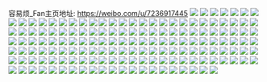 容易烦_Fan主页地址: https://weibo.com/u/7236917445 
![](https://wx4.sinaimg.cn/mw2000/007TLmOVly1h8vsv5roiaj30wi1ycnav.jpg) 
![](https://wx4.sinaimg.cn/mw2000/007TLmOVly1h8qmpayb1lj30u01400xz.jpg) 
![](https://wx4.sinaimg.cn/mw2000/007TLmOVly1h8oc9f0aiuj30qo0zkaj9.jpg) 
![](https://wx4.sinaimg.cn/mw2000/007TLmOVly1h8oc9gicxbj30qo0zkakp.jpg) 
![](https://wx4.sinaimg.cn/mw2000/007TLmOVly1h8oc9ipx91j30qa0z1n5x.jpg) 
![](https://wx4.sinaimg.cn/mw2000/007TLmOVly1h8oc9jokf5j30qo0zkwnp.jpg) 
![](https://wx4.sinaimg.cn/mw2000/007TLmOVly1h8oc9de75nj32c0340x6p.jpg) 
![](https://wx4.sinaimg.cn/mw2000/007TLmOVly1h8oc9kim25j30qo0zkn4n.jpg) 
![](https://wx4.sinaimg.cn/mw2000/007TLmOVly1h8oc9ld8pqj30qo0zk121.jpg) 
![](https://wx4.sinaimg.cn/mw2000/007TLmOVly1h8oc9mc66jj30qo0zkajm.jpg) 
![](https://wx4.sinaimg.cn/mw2000/007TLmOVly1h8oc9muopaj30qo0zk0za.jpg) 
![](https://wx4.sinaimg.cn/mw2000/007TLmOVly1h8ktsiomr8j30u0140jvl.jpg) 
![](https://wx4.sinaimg.cn/mw2000/007TLmOVly1h8ktsj0kcfj30u0140n1y.jpg) 
![](https://wx4.sinaimg.cn/mw2000/007TLmOVly1h8ktsjd1cxj30u0140q7f.jpg) 
![](https://wx4.sinaimg.cn/mw2000/007TLmOVly1h8iuzrmkvoj32al324npd.jpg) 
![](https://wx4.sinaimg.cn/mw2000/007TLmOVly1h8cpa5li4bj30qo0zkwod.jpg) 
![](https://wx4.sinaimg.cn/mw2000/007TLmOVly1h8cq21mf1nj316o1kwana.jpg) 
![](https://wx4.sinaimg.cn/mw2000/007TLmOVly1h8cpa9u31kj30qk0zfn89.jpg) 
![](https://wx4.sinaimg.cn/mw2000/007TLmOVly1h8cpac91u0j30qn0zjthb.jpg) 
![](https://wx4.sinaimg.cn/mw2000/007TLmOVly1h8cpaeikx1j30qo0zkk0c.jpg) 
![](https://wx4.sinaimg.cn/mw2000/007TLmOVly1h8cpagy11dj30qo0zkjzk.jpg) 
![](https://wx4.sinaimg.cn/mw2000/007TLmOVly1h8cpa2xe7ij30qo0zkjzp.jpg) 
![](https://wx4.sinaimg.cn/mw2000/007TLmOVly1h8cpajphn5j30qo0zkn79.jpg) 
![](https://wx4.sinaimg.cn/mw2000/007TLmOVly1h8cpvmrvjcj30qo0zkajc.jpg) 
![](https://wx4.sinaimg.cn/mw2000/007TLmOVly1h8cm1o2ms5j30py0yrwot.jpg) 
![](https://wx4.sinaimg.cn/mw2000/007TLmOVly1h8bnogk7xkj30qo0zkwq4.jpg) 
![](https://wx4.sinaimg.cn/mw2000/007TLmOVly1h8bnoi5a6wj30qo0zkaio.jpg) 
![](https://wx4.sinaimg.cn/mw2000/007TLmOVly1h83zlm2f72j30u91900za.jpg) 
![](https://wx4.sinaimg.cn/mw2000/007TLmOVly1h806iy6w3qj30u00u0wik.jpg) 
![](https://wx4.sinaimg.cn/mw2000/007TLmOVly1h7t08x1yftj30mq1bt469.jpg) 
![](https://wx4.sinaimg.cn/mw2000/007TLmOVly1h7rx4hquesj30u00ttgqs.jpg) 
![](https://wx4.sinaimg.cn/mw2000/007TLmOVly1h7q17mhf61j30wi1crk0k.jpg) 
![](https://wx4.sinaimg.cn/mw2000/007TLmOVly1h7q17lb7bdj30om10x43m.jpg) 
![](https://wx4.sinaimg.cn/mw2000/007TLmOVly1h7opotqfxzj31sc2dsnmw.jpg) 
![](https://wx4.sinaimg.cn/mw2000/007TLmOVly1h7opot89fij31sc2ds0wa.jpg) 
![](https://wx4.sinaimg.cn/mw2000/007TLmOVly1h7opovhzltj316o1kwh5o.jpg) 
![](https://wx4.sinaimg.cn/mw2000/007TLmOVly1h7opovzq71j31sc2ds4qp.jpg) 
![](https://wx4.sinaimg.cn/mw2000/007TLmOVly1h7opowev0qj316o1kwdth.jpg) 
![](https://wx4.sinaimg.cn/mw2000/007TLmOVly1h7opouh28nj32c0340qv5.jpg) 
![](https://wx4.sinaimg.cn/mw2000/007TLmOVly1h7ofky3j23j30u00iitah.jpg) 
![](https://wx4.sinaimg.cn/mw2000/007TLmOVly1h7njgb8vp9j31sc2dsu0x.jpg) 
![](https://wx4.sinaimg.cn/mw2000/007TLmOVly1h7msrecu7mj323f2uab29.jpg) 
![](https://wx4.sinaimg.cn/mw2000/007TLmOVly1h7msrfcvqkj32c0340000.jpg) 
![](https://wx4.sinaimg.cn/mw2000/007TLmOVly1h7ejhcz1tzj32az3341er.jpg) 
![](https://wx4.sinaimg.cn/mw2000/007TLmOVly1h72cyt0ab1j32or3407c7.jpg) 
![](https://wx4.sinaimg.cn/mw2000/007TLmOVly1h72cz2ht1bj32c23401kz.jpg) 
![](https://wx4.sinaimg.cn/mw2000/007TLmOVly1h72cz3vdogj31ps26th7d.jpg) 
![](https://wx4.sinaimg.cn/mw2000/007TLmOVly1h72czjw2v5j32c0340kjl.jpg) 
![](https://wx4.sinaimg.cn/mw2000/007TLmOVly1h72czhk0ftj32ak3221kz.jpg) 
![](https://wx4.sinaimg.cn/mw2000/007TLmOVly1h72czn7jbij32bz2bz1ky.jpg) 
![](https://wx4.sinaimg.cn/mw2000/007TLmOVly1h72czqxcz6j30r910dzm5.jpg) 
![](https://wx4.sinaimg.cn/mw2000/007TLmOVly1h72czs99b9j30u0140jwf.jpg) 
![](https://wx4.sinaimg.cn/mw2000/007TLmOVly1h72czv1vb4j32c03404qq.jpg) 
![](https://wx4.sinaimg.cn/mw2000/007TLmOVly1h713mzmtkqj30zk1be40z.jpg) 
![](https://wx4.sinaimg.cn/mw2000/007TLmOVly1h713n04ocmj30zk1be76r.jpg) 
![](https://wx4.sinaimg.cn/mw2000/007TLmOVly1h713mzvy7tj30zk1ben0v.jpg) 
![](https://wx4.sinaimg.cn/mw2000/007TLmOVly1h6zgc1oxlrj32at32fgzg.jpg) 
![](https://wx4.sinaimg.cn/mw2000/007TLmOVly1h6oe2yyrz4j30k00zk0ui.jpg) 
![](https://wx4.sinaimg.cn/mw2000/007TLmOVly1h6oe373p36j32c0340dru.jpg) 
![](https://wx4.sinaimg.cn/mw2000/007TLmOVly1h6iyeveosmj31r52c7qv5.jpg) 
![](https://wx4.sinaimg.cn/mw2000/007TLmOVly1h6iyer083mj329p357e82.jpg) 
![](https://wx4.sinaimg.cn/mw2000/007TLmOVly1h6iyewqbmrj31sc2dse81.jpg) 
![](https://wx4.sinaimg.cn/mw2000/007TLmOVly1h6iyeyjbu3j32c03407wi.jpg) 
![](https://wx4.sinaimg.cn/mw2000/007TLmOVly1h6fkzeztl9j32ak2v7npe.jpg) 
![](https://wx4.sinaimg.cn/mw2000/007TLmOVly1h6fkzhfzloj30wi1lstlj.jpg) 
![](https://wx4.sinaimg.cn/mw2000/007TLmOVly1h6fkzguw48j30wi1lstc0.jpg) 
![](https://wx4.sinaimg.cn/mw2000/007TLmOVly1h6fkzi8hkoj30wi1lswsx.jpg) 
![](https://wx4.sinaimg.cn/mw2000/007TLmOVly1h5tzz40f3oj30om10mgqv.jpg) 
![](https://wx4.sinaimg.cn/mw2000/007TLmOVly1h5tzz4atn9j30p715z104.jpg) 
![](https://wx4.sinaimg.cn/mw2000/007TLmOVly1h5tzz4qnffj30pg16e7c1.jpg) 
![](https://wx4.sinaimg.cn/mw2000/007TLmOVly1h5skwknlgmj31sg2ds4qp.jpg) 
![](https://wx4.sinaimg.cn/mw2000/007TLmOVly1h5skwl9rxvj31sg2ds4qp.jpg) 
![](https://wx4.sinaimg.cn/mw2000/007TLmOVly1h5skwn2rffj31sg2ds1kx.jpg) 
![](https://wx4.sinaimg.cn/mw2000/007TLmOVly1h5skwlxrwsj31sg2dsdyx.jpg) 
![](https://wx4.sinaimg.cn/mw2000/007TLmOVly1h5skwmiopwj31sg2dsk9w.jpg) 
![](https://wx4.sinaimg.cn/mw2000/007TLmOVly1h5skwnqamfj31sg2dskj4.jpg) 
![](https://wx4.sinaimg.cn/mw2000/007TLmOVly1h5sid1bp59j31071iawl3.jpg) 
![](https://wx4.sinaimg.cn/mw2000/007TLmOVly1h5rdteb9ypj30u013w42z.jpg) 
![](https://wx4.sinaimg.cn/mw2000/007TLmOVly1h5rdte1ggyj30u013wq72.jpg) 
![](https://wx4.sinaimg.cn/mw2000/007TLmOVly1h5rdtejo7bj30u013wdk4.jpg) 
![](https://wx4.sinaimg.cn/mw2000/007TLmOVly1h5cervmm9wj32by2bykjm.jpg) 
![](https://wx4.sinaimg.cn/mw2000/007TLmOVly1h5cauxpwq6j31yc0wie81.jpg) 
![](https://wx4.sinaimg.cn/mw2000/007TLmOVly1h5cautq98dj31yc0wiu0x.jpg) 
![](https://wx4.sinaimg.cn/mw2000/007TLmOVly1h5caupgwuqj31yc0wi4qp.jpg) 
![](https://wx4.sinaimg.cn/mw2000/007TLmOVly1h59xx4r792j327m2y6b2c.jpg) 
![](https://wx4.sinaimg.cn/mw2000/007TLmOVly1h59xxawe0mj32bb32vb2c.jpg) 
![](https://wx4.sinaimg.cn/mw2000/007TLmOVly1h59xwuorjrj325e2v7b2b.jpg) 
![](https://wx4.sinaimg.cn/mw2000/007TLmOVly1h59xwh7rv1j329y319hdu.jpg) 
![](https://wx4.sinaimg.cn/mw2000/007TLmOVly1h59xwkpujij31yh2m01kz.jpg) 
![](https://wx4.sinaimg.cn/mw2000/007TLmOVly1h59xxtimlij32c0340x6s.jpg) 
![](https://wx4.sinaimg.cn/mw2000/007TLmOVly1h59xwnmvjaj327a2xp1ky.jpg) 
![](https://wx4.sinaimg.cn/mw2000/007TLmOVly1h59xwxtezjj32022o2u0x.jpg) 
![](https://wx4.sinaimg.cn/mw2000/007TLmOVly1h59xwqn49lj32c0340e82.jpg) 
![](https://wx4.sinaimg.cn/mw2000/007TLmOVly1h59xxdxfp8j323v2t6hdt.jpg) 
![](https://wx4.sinaimg.cn/mw2000/007TLmOVly1h59xwfh4wlj32sx23pnpd.jpg) 
![](https://wx4.sinaimg.cn/mw2000/007TLmOVly1h59xxf7g94j30wi1797ge.jpg) 
![](https://wx4.sinaimg.cn/mw2000/007TLmOVly1h58mu7nsnqj32c0340x6p.jpg) 
![](https://wx4.sinaimg.cn/mw2000/007TLmOVly1h58mu8e1cvj31rj2cp4qp.jpg) 
![](https://wx4.sinaimg.cn/mw2000/007TLmOVly1h58mu6rmj9j31ri2d71kx.jpg) 
![](https://wx4.sinaimg.cn/mw2000/007TLmOVly1h58mua5om5j30u0140wn5.jpg) 
![](https://wx4.sinaimg.cn/mw2000/007TLmOVly1h58muahbwyj30tw13wqbe.jpg) 
![](https://wx4.sinaimg.cn/mw2000/007TLmOVly1h58mu8tua5j30tw13wtgt.jpg) 
![](https://wx4.sinaimg.cn/mw2000/007TLmOVly1h58mu9egzfj30tw13waiq.jpg) 
![](https://wx4.sinaimg.cn/mw2000/007TLmOVly1h58mu9urkij31rm2dr4qp.jpg) 
![](https://wx4.sinaimg.cn/mw2000/007TLmOVly1h58mu9301oj30tw13wai4.jpg) 
![](https://wx4.sinaimg.cn/mw2000/007TLmOVly1h56l57kbkej32ae31v7wi.jpg) 
![](https://wx4.sinaimg.cn/mw2000/007TLmOVly1h56l5bogvgj31sg2ds7wh.jpg) 
![](https://wx4.sinaimg.cn/mw2000/007TLmOVly1h56l58p9n9j31sg2dsnpd.jpg) 
![](https://wx4.sinaimg.cn/mw2000/007TLmOVly1h56l59elpzj31sg2dsayw.jpg) 
![](https://wx4.sinaimg.cn/mw2000/007TLmOVly1h56l56oviaj321m2q5kjm.jpg) 
![](https://wx4.sinaimg.cn/mw2000/007TLmOVly1h56l59xopoj31s52dd7wh.jpg) 
![](https://wx4.sinaimg.cn/mw2000/007TLmOVly1h56l5deqjfj31sg2dskjl.jpg) 
![](https://wx4.sinaimg.cn/mw2000/007TLmOVly1h56l5c7di1j31sg2ds1kx.jpg) 
![](https://wx4.sinaimg.cn/mw2000/007TLmOVly1h56l5ayl7bj31rr2cvhdt.jpg) 
![](https://wx4.sinaimg.cn/mw2000/007TLmOVly1h4xbtlbexpj315n1jj7ph.jpg) 
![](https://wx4.sinaimg.cn/mw2000/007TLmOVly1h4weaky80dj32bb33pnpf.jpg) 
![](https://wx4.sinaimg.cn/mw2000/007TLmOVly1h4wealz8gvj316o1kw15z.jpg) 
![](https://wx4.sinaimg.cn/mw2000/007TLmOVly1h4wealkjhrj316o1kwhao.jpg) 
![](https://wx4.sinaimg.cn/mw2000/007TLmOVly1h4u1sbfgsoj30we16yk94.jpg) 
![](https://wx4.sinaimg.cn/mw2000/007TLmOVly1h4p56jzph1j316o1kw13o.jpg) 
![](https://wx4.sinaimg.cn/mw2000/007TLmOVly1h4p56jlilxj30wh175ago.jpg) 
![](https://wx4.sinaimg.cn/mw2000/007TLmOVly1h4ldko29txj30wh17fna5.jpg) 
![](https://wx4.sinaimg.cn/mw2000/007TLmOVly1h4ldkmnm1aj30wh170tlp.jpg) 
![](https://wx4.sinaimg.cn/mw2000/007TLmOVly1h4ldkn7cstj30wh170n8i.jpg) 
![](https://wx4.sinaimg.cn/mw2000/007TLmOVly1h4ldklcpjhj30wh17ewrd.jpg) 
![](https://wx4.sinaimg.cn/mw2000/007TLmOVly1h4ldkpjqc9j30wi17ndtx.jpg) 
![](https://wx4.sinaimg.cn/mw2000/007TLmOVly1h4ldkoo9woj30wg16sqfg.jpg) 
![](https://wx4.sinaimg.cn/mw2000/007TLmOVly1h4le4ovfs6j32bn33ib29.jpg) 
![](https://wx4.sinaimg.cn/mw2000/007TLmOVly1h4ldkqj7suj30wh17hwsd.jpg) 
![](https://wx4.sinaimg.cn/mw2000/007TLmOVly1h4ldkrfbquj30wi17sna0.jpg) 
![](https://wx4.sinaimg.cn/mw2000/007TLmOVly1h4addtepmlj30uka2gu0z.jpg) 
![](https://wx4.sinaimg.cn/mw2000/007TLmOVly1h4addwn7sij30uk92t4qs.jpg) 
![](https://wx4.sinaimg.cn/mw2000/007TLmOVly1h4addzw02jj30uk9sb7wk.jpg) 
![](https://wx4.sinaimg.cn/mw2000/007TLmOVly1h4addnx28uj30uk9ov1l0.jpg) 
![](https://wx4.sinaimg.cn/mw2000/007TLmOVly1h4ade3vh2ij30uk9or4qt.jpg) 
![](https://wx4.sinaimg.cn/mw2000/007TLmOVly1h4ade78vl7j30uk8as4qs.jpg) 
![](https://wx4.sinaimg.cn/mw2000/007TLmOVly1h4adeaipf8j30uka6ou10.jpg) 
![](https://wx4.sinaimg.cn/mw2000/007TLmOVly1h4adef36s6j30uk9ovqv8.jpg) 
![](https://wx4.sinaimg.cn/mw2000/007TLmOVly1h4adeg08krj30u00y6djx.jpg) 
![](https://wx4.sinaimg.cn/mw2000/007TLmOVly1h4adeiubikj30uk7r91kz.jpg) 
![](https://wx4.sinaimg.cn/mw2000/007TLmOVly1h2zwpfy189j30u0140gpk.jpg) 
![](https://wx4.sinaimg.cn/mw2000/007TLmOVly1h2zwpfm04fj317q1mce18.jpg) 
![](https://wx4.sinaimg.cn/mw2000/007TLmOVly1gytva07k0gj31sc2dsx6p.jpg) 
![](https://wx4.sinaimg.cn/mw2000/007TLmOVly1gytv9nlmh5j31qp2blqv5.jpg) 
![](https://wx4.sinaimg.cn/mw2000/007TLmOVly1gxlzmidbz6j31sc2ds7wi.jpg) 
![](https://wx4.sinaimg.cn/mw2000/007TLmOVly1gxlzmeziz4j31sc2ds1ky.jpg) 
![](https://wx4.sinaimg.cn/mw2000/007TLmOVly1gxlzmc84yvj32c033z7wj.jpg) 
![](https://wx4.sinaimg.cn/mw2000/007TLmOVly1gxlzmg7oofj31sc2ds4qq.jpg) 
![](https://wx4.sinaimg.cn/mw2000/007TLmOVly1gxlzmh7hphj31pb2acu0x.jpg) 
![](https://wx4.sinaimg.cn/mw2000/007TLmOVly1gxlzmdwfpsj32c033z7wj.jpg) 
![](https://wx4.sinaimg.cn/mw2000/007TLmOVgy1gxc9k4bsxwj31401e0adi.jpg) 
![](https://wx4.sinaimg.cn/mw2000/007TLmOVgy1gxc9k2kj3dj31401e00vz.jpg) 
![](https://wx4.sinaimg.cn/mw2000/007TLmOVgy1gxc9k5vqh7j31401e0dpx.jpg) 
